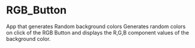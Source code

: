 # RGB_Button
App that generates Random background colors 
Generates random colors on click of the RGB Button and displays the R,G,B component values of the background color.
